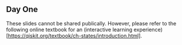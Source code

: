 ## Day One

These slides cannot be shared publically. However, please refer to the following online textbook for an (interactive learning experience)[https://qiskit.org/textbook/ch-states/introduction.html].
